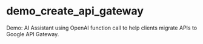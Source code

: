 # demo_create_api_gateway
Demo: AI Assistant using OpenAI function call to help clients migrate APIs to Google API Gateway.
